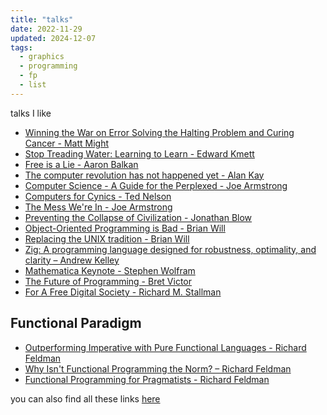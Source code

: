```yaml
---
title: "talks"
date: 2022-11-29
updated: 2024-12-07
tags:
  - graphics
  - programming
  - fp
  - list
---
```


talks I like

- [Winning the War on Error Solving the Halting Problem and Curing Cancer - Matt Might](https://www.youtube.com/watch?v=MdmQUlD7P40)
- [Stop Treading Water: Learning to Learn - Edward Kmett](https://www.youtube.com/watch?v=j0XmixCsWjs)
- [Free is a Lie - Aaron Balkan](https://www.youtube.com/watch?v=ldhHkVjLe7A)
- [The computer revolution has not happened yet - Alan Kay](https://www.youtube.com/watch?v=oKg1hTOQXoY)
- [Computer Science - A Guide for the Perplexed - Joe Armstrong](https://www.youtube.com/watch?v=rmueBVrLKcY)
- [Computers for Cynics - Ted Nelson](https://www.youtube.com/watch?v=hZ3gmh-d9oI)
- [The Mess We're In - Joe Armstrong](https://www.youtube.com/watch?v=lKXe3HUG2l4)
- [Preventing the Collapse of Civilization - Jonathan Blow](https://www.youtube.com/watch?v=pW-SOdj4Kkk)
- [Object-Oriented Programming is Bad - Brian Will](https://www.youtube.com/watch?v=QM1iUe6IofM)
- [Replacing the UNIX tradition - Brian Will](https://www.youtube.com/watch?v=L9v4Mg8wi4U)
- [Zig: A programming language designed for robustness, optimality, and clarity – Andrew Kelley](https://www.youtube.com/watch?v=Z4oYSByyRak)
- [Mathematica Keynote - Stephen Wolfram](https://www.youtube.com/watch?v=FzbWAiu50MU)
- [The Future of Programming - Bret Victor](https://www.youtube.com/watch?v=8pTEmbeENF4)
- [For A Free Digital Society - Richard M. Stallman](https://www.youtube.com/watch?v=7ZSPf7YnGfE)

## Functional Paradigm

- [Outperforming Imperative with Pure Functional Languages - Richard Feldman](https://www.youtube.com/watch?v=vzfy4EKwG_Y)
- [Why Isn't Functional Programming the Norm? – Richard Feldman](https://www.youtube.com/watch?v=QyJZzq0v7Z4)
- [Functional Programming for Pragmatists - Richard Feldman](https://www.youtube.com/watch?v=3n17wHe5wEw)

you can also find all these links [here](/plaintext/talks.txt)
